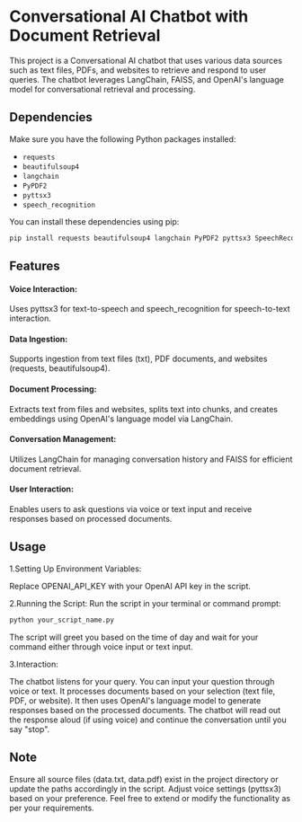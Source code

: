 # Conversational AI Chatbot with Document Retrieval

This project is a Conversational AI chatbot that uses various data sources such as text files, PDFs, and websites to retrieve and respond to user queries. The chatbot leverages LangChain, FAISS, and OpenAI's language model for conversational retrieval and processing.

## Dependencies

Make sure you have the following Python packages installed:

- `requests`
- `beautifulsoup4`
- `langchain`
- `PyPDF2`
- `pyttsx3`
- `speech_recognition`

You can install these dependencies using pip:

```bash
pip install requests beautifulsoup4 langchain PyPDF2 pyttsx3 SpeechRecognition
```
## Features
#### Voice Interaction: 
Uses pyttsx3 for text-to-speech and speech_recognition for speech-to-text interaction.
#### Data Ingestion: 
Supports ingestion from text files (txt), PDF documents, and websites (requests, beautifulsoup4).
#### Document Processing: 
Extracts text from files and websites, splits text into chunks, and creates embeddings using OpenAI's language model via LangChain.
#### Conversation Management: 
Utilizes LangChain for managing conversation history and FAISS for efficient document retrieval.
#### User Interaction: 
Enables users to ask questions via voice or text input and receive responses based on processed documents.
## Usage
1.Setting Up Environment Variables:

Replace OPENAI_API_KEY with your OpenAI API key in the script.

2.Running the Script:
Run the script in your terminal or command prompt:
```bash
python your_script_name.py
```
The script will greet you based on the time of day and wait for your command either through voice input or text input.

3.Interaction:

The chatbot listens for your query.
You can input your question through voice or text.
It processes documents based on your selection (text file, PDF, or website).
It then uses OpenAI's language model to generate responses based on the processed documents.
The chatbot will read out the response aloud (if using voice) and continue the conversation until you say "stop".
## Note
Ensure all source files (data.txt, data.pdf) exist in the project directory or update the paths accordingly in the script.
Adjust voice settings (pyttsx3) based on your preference.
Feel free to extend or modify the functionality as per your requirements.


